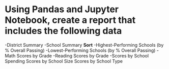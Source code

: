 # Using Pandas and Jupyter Notebook, create a report that includes the following data
-District Summary
-School Summary
**Sort**
-Highest-Performing Schools (by % Overall Passing)
-Lowest-Performing Schools (by % Overall Passing)
-Math Scores by Grade
-Reading Scores by Grade
-Scores by School Spending
Scores by School Size
Scores by School Type
